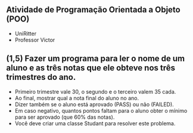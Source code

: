 ## Atividade de Programação Orientada a Objeto (POO)

- UniRitter
- Professor Victor

## (1,5) Fazer um programa para ler o nome de um aluno e as três notas que ele obteve nos três trimestres do ano.

- Primeiro trimestre vale 30, o segundo e o terceiro valem 35 cada.
- Ao final, mostrar qual a nota final do aluno no ano.
- Dizer também se o aluno está aprovado (PASS) ou não (FAILED).
- Em caso negativo, quantos pontos faltam para o aluno obter o mínimo para ser aprovado (que 60% das notas).
- Você deve criar uma classe Studant para resolver este problema.
